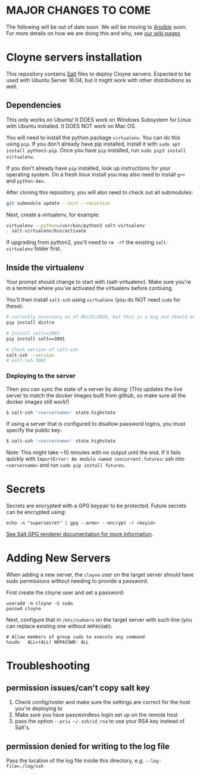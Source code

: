 # MAJOR CHANGES TO COME

The following will be out of date soon. We will be moving to [Ansible](https://github.com/ansible/ansible) soon. For 
more details on how we are doing this and why, see [our wiki pages](https://github.com/cloyne/servers/wiki/Architectural-Changes-and-why-we-did-them)
# Cloyne servers installation

This repository contains [Salt](http://docs.saltstack.com/en/latest/) files to deploy Cloyne servers.
Expected to be used with Ubuntu Server 16.04, but it might work with other distributions as well.

## Dependencies
This only works on Ubuntu! It DOES work on Windows Subsystem for Linux with Ubuntu installed. It DOES NOT work on Mac OS.

You will need to install the python package `virtualenv`. You can do this using
`pip`. If you don't already have pip installed, install it with `sudo apt install python3-pip`.
Once you have `pip` installed, run `sudo pip3 install virtualenv`.

If you don't already have `pip` installed, look up instructions for your
operating system.
On a fresh linux install you may also need to install `g++` and `python-dev`.




After cloning this repository, you will also need to check out all submodules:
```bash
git submodule update --init --recursive
```

Next, create a virtualenv, for example:
```bash
virtualenv --python=/usr/bin/python3 salt-virtualenv
. salt-virtualenv/bin/activate
```

If upgrading from python2, you'll need to `rm -rf` the existing
`salt-virtualenv` folder first.

## Inside the virtualenv
Your prompt should change to start with (salt-virtualenv). Make sure you're in a
terminal where you've activated the virtualenv before contiuing.

You'll then install `salt-ssh` using `virtualenv` (you do NOT need `sudo` for
these):
```bash
# currently necessary as of 06/25/2020, but this is a bug and should be fixed, see https://github.com/saltstack/salt/issues/55029
pip install distro

# Install salt==3001
pip install salt==3001

# Check version of salt-ssh
salt-ssh --version
# salt-ssh 3001
```

### Deploying to the server
Then you can sync the state of a server by doing:
(This updates the live server to match the docker images built from github, so
make sure all the docker images still work!)

```bash
$ salt-ssh '<servername>' state.highstate
```
If using a server that is configured to disallow password logins, you must specify the public key:
```bash
$ salt-ssh '<servername>' state.highstate
```

Note: This might take ~10 minutes with no output until the end.
If it fails quickly with `ImportError: No module named concurrent.futures`: ssh
into `<servername>` and run `sudo pip install futures`.

# Secrets
Secrets are encrypted with a GPG keypair to be protected. Future secrets can be encrypted using:

```
echo -n "supersecret" | gpg --armor --encrypt -r <keyid>
```

[See Salt GPG renderer documentation for more information](https://docs.saltstack.com/en/latest/ref/renderers/all/salt.renderers.gpg.html).

# Adding New Servers
When adding a new server, the `cloyne` user on the target server should have sudo permissions without needing to provide a password.

First create the cloyne user and set a password:

``` 
useradd -m cloyne -G sudo
passwd cloyne
```

Next, configure that in `/etc/sudoers` on the target server with such line (you can replace existing
one without `NOPASSWD`):

```
# Allow members of group sudo to execute any command
%sudo   ALL=(ALL) NOPASSWD: ALL
```
# Troubleshooting
## permission issues/can't copy salt key
1. Check config/roster and make sure the settings are correct for the host
   you're deploying to
2. Make sure you have passwordless login set up on the remote host
3. pass the option `--priv ~/.ssh/id_rsa` to use your RSA key instead of Salt's.

## permission denied for writing to the log file
Pass the location of the log file inside this directory, e.g.
`--log-file=./log/ssh`
